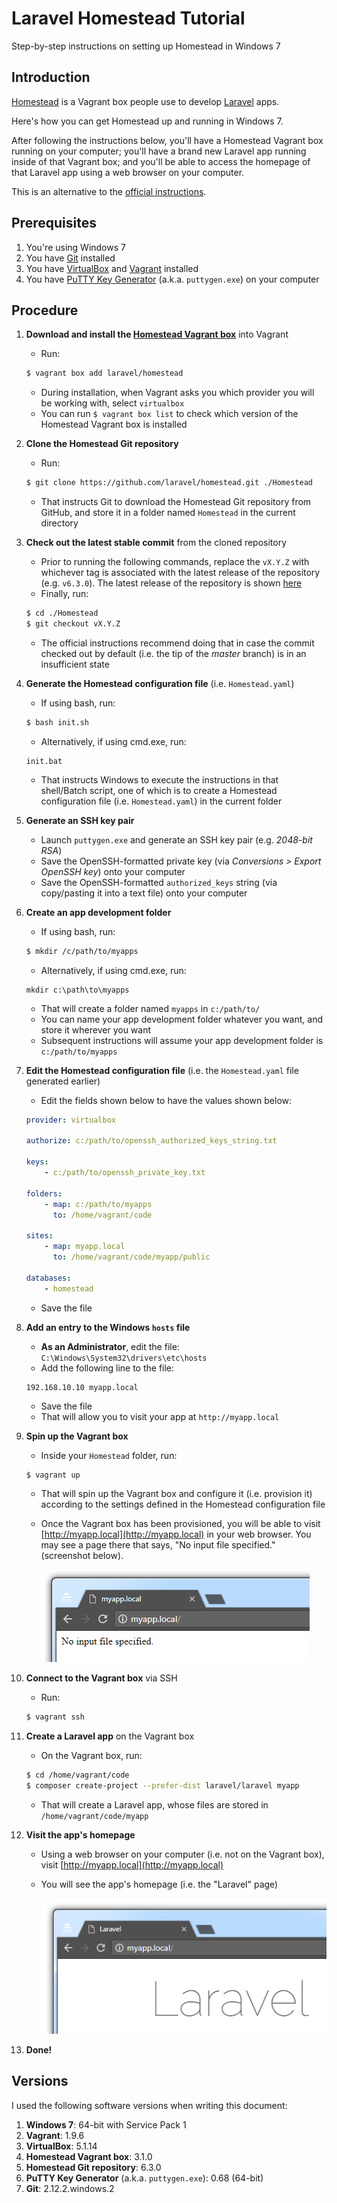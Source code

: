 # Laravel Homestead Tutorial
Step-by-step instructions on setting up Homestead in Windows 7

## Introduction

[Homestead](https://laravel.com/docs/homestead) is a Vagrant box people use to develop [Laravel](https://laravel.com) apps.

Here's how you can get Homestead up and running in Windows 7.

After following the instructions below, you'll have a Homestead Vagrant box running on your computer; you'll have a brand new Laravel app running inside of that Vagrant box; and you'll be able to access the homepage of that Laravel app using a web browser on your computer.

This is an alternative to the [official instructions](https://laravel.com/docs/homestead#installation-and-setup).

## Prerequisites

1. You're using Windows 7
2. You have [Git](https://git-scm.com/docs/git-clone) installed
3. You have [VirtualBox](https://www.virtualbox.org) and [Vagrant](https://www.vagrantup.com) installed
4. You have [PuTTY Key Generator](https://www.chiark.greenend.org.uk/~sgtatham/putty/latest.html) (a.k.a. `puttygen.exe`) on your computer

## Procedure

1. **Download and install the [Homestead Vagrant box](https://app.vagrantup.com/laravel/boxes/homestead)** into Vagrant

    * Run:

    ```bash
    $ vagrant box add laravel/homestead
    ```
    
    * During installation, when Vagrant asks you which provider you will be working with, select `virtualbox`
    * You can run `$ vagrant box list` to check which version of the Homestead Vagrant box is installed
    
2. **Clone the Homestead Git repository**

    * Run:

    ```bash
    $ git clone https://github.com/laravel/homestead.git ./Homestead
    ```
    
    * That instructs Git to download the Homestead Git repository from GitHub, and store it in a folder named `Homestead` in the current directory
    
3. **Check out the latest stable commit** from the cloned repository

    * Prior to running the following commands, replace the `vX.Y.Z` with whichever tag is associated with the latest release of the repository (e.g. `v6.3.0`). The latest release of the repository is shown [here](https://github.com/laravel/homestead/releases/latest)
    * Finally, run:

    ```bash
    $ cd ./Homestead
    $ git checkout vX.Y.Z
    ```
    
    * The official instructions recommend doing that in case the commit checked out by default (i.e. the tip of the *master* branch) is in an insufficient state

4. **Generate the Homestead configuration file** (i.e. `Homestead.yaml`)

    * If using bash, run:

    ```bash
    $ bash init.sh
    ```
    
    * Alternatively, if using cmd.exe, run:
    
    ```dos
    init.bat
    ```
    
    * That instructs Windows to execute the instructions in that shell/Batch script, one of which is to create a Homestead configuration file (i.e. `Homestead.yaml`) in the current folder

5. **Generate an SSH key pair**

    * Launch `puttygen.exe` and generate an SSH key pair (e.g. *2048-bit RSA*)
    * Save the OpenSSH-formatted private key (via *Conversions > Export OpenSSH key*) onto your computer
    * Save the OpenSSH-formatted `authorized_keys` string (via copy/pasting it into a text file) onto your computer

6. **Create an app development folder**

    * If using bash, run:

    ```bash
    $ mkdir /c/path/to/myapps
    ```
    
    * Alternatively, if using cmd.exe, run:
    
    ```dos
    mkdir c:\path\to\myapps
    ```
    
    * That will create a folder named `myapps` in `c:/path/to/`
    * You can name your app development folder whatever you want, and store it wherever you want
    * Subsequent instructions will assume your app development folder is `c:/path/to/myapps`
    
7. **Edit the Homestead configuration file** (i.e. the `Homestead.yaml` file generated earlier)

    * Edit the fields shown below to have the values shown below:

    ```yaml
    provider: virtualbox
    
    authorize: c:/path/to/openssh_authorized_keys_string.txt
    
    keys:
        - c:/path/to/openssh_private_key.txt
        
    folders:
        - map: c:/path/to/myapps
          to: /home/vagrant/code
          
    sites:
        - map: myapp.local
          to: /home/vagrant/code/myapp/public
          
    databases:
        - homestead
    ```
    
    * Save the file

8. **Add an entry to the Windows `hosts` file**

    * **As an Administrator**, edit the file: `C:\Windows\System32\drivers\etc\hosts`
    * Add the following line to the file:
    
    ```hosts
    192.168.10.10 myapp.local
    ```
    
    * Save the file
    * That will allow you to visit your app at `http://myapp.local`

9. **Spin up the Vagrant box**

    * Inside your `Homestead` folder, run:

    ```bash
    $ vagrant up
    ```
    
    * That will spin up the Vagrant box and configure it (i.e. provision it) according to the settings defined in the Homestead configuration file
    * Once the Vagrant box has been provisioned, you will be able to visit [http://myapp.local](http://myapp.local) in your web browser. You may see a page there that says, "No input file specified." (screenshot below).
    
        ![](./no-input-file-specified.png)
    
10. **Connect to the Vagrant box** via SSH

    * Run:

    ```bash
    $ vagrant ssh
    ```
        
11. **Create a Laravel app** on the Vagrant box

    * On the Vagrant box, run:

    ```bash
    $ cd /home/vagrant/code
    $ composer create-project --prefer-dist laravel/laravel myapp
    ```

    * That will create a Laravel app, whose files are stored in `/home/vagrant/code/myapp`

12. **Visit the app's homepage**

    * Using a web browser on your computer (i.e. not on the Vagrant box), visit [http://myapp.local](http://myapp.local)
    * You will see the app's homepage (i.e. the "Laravel" page)

        ![](./laravel-app-homepage.png)

13. **Done!**

## Versions

I used the following software versions when writing this document:
1. **Windows 7**: 64-bit with Service Pack 1
2. **Vagrant**: 1.9.6
3. **VirtualBox**: 5.1.14
4. **Homestead Vagrant box**: 3.1.0
5. **Homestead Git repository**: 6.3.0
6. **PuTTY Key Generator** (a.k.a. `puttygen.exe`): 0.68 (64-bit)
7. **Git**: 2.12.2.windows.2
